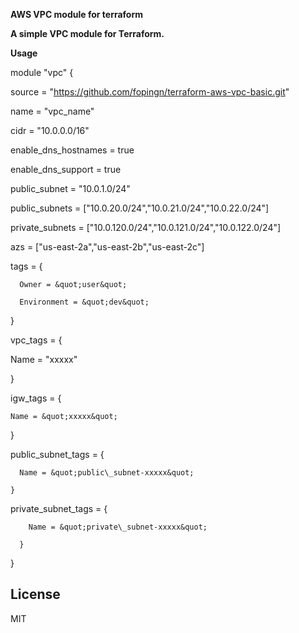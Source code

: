 **AWS VPC module for terraform**

**A simple VPC module for Terraform.**

**Usage**

module &quot;vpc&quot; {

source = &quot;https://github.com/fopingn/terraform-aws-vpc-basic.git&quot;

name = &quot;vpc\_name&quot;

cidr = &quot;10.0.0.0/16&quot;

enable\_dns\_hostnames = true

enable\_dns\_support = true

public\_subnet = &quot;10.0.1.0/24&quot;

public\_subnets = [&quot;10.0.20.0/24&quot;,&quot;10.0.21.0/24&quot;,&quot;10.0.22.0/24&quot;]

private\_subnets = [&quot;10.0.120.0/24&quot;,&quot;10.0.121.0/24&quot;,&quot;10.0.122.0/24&quot;]

azs = [&quot;us-east-2a&quot;,&quot;us-east-2b&quot;,&quot;us-east-2c&quot;]

tags = {

      Owner = &quot;user&quot;

      Environment = &quot;dev&quot;

}

vpc\_tags = {

  Name = &quot;xxxxx&quot;

  }

igw\_tags = {

    Name = &quot;xxxxx&quot;

  }

public\_subnet\_tags = {

      Name = &quot;public\_subnet-xxxxx&quot;

    }

private\_subnet\_tags = {

        Name = &quot;private\_subnet-xxxxx&quot;

      }

}

## License

MIT
